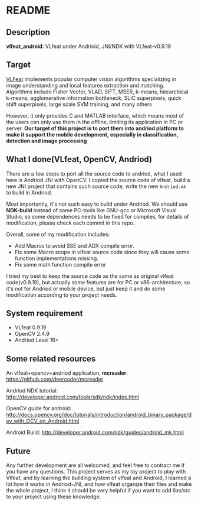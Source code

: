 README
===

## Description

**vlfeat_android**: VLfeat under Andrioid, JNI/NDK with VLfeat-v0.9.19


## Target

[VLFeat](http://www.vlfeat.org/) implements popular computer vision algorithms specializing in image understanding and local features extraction and matching. Algorithms include Fisher Vector, VLAD, SIFT, MSER, k-means, hierarchical k-means, agglomerative information bottleneck, SLIC superpixels, quick shift superpixels, large scale SVM training, and many others

However, it only provides C and MATLAB interface, which means most of the users can only use them in the offline, limiting its application in PC or server. **Our target of this project is to port them into andriod platform to make it support the mobile development, especially in classification, detection and image processing**


## What I done(VLfeat, OpenCV, Andriod)

There are a few steps to port all the source code to andriod, what I used here is Andriod JNI with OpenCV. I copied the source code of vlfeat, build a new JNI project that contains such source code, write the new `Andriod.mk` to build in Andriod.

Most importantly, it's not such easy to build under Andriod. We should use **NDK-build** instead of some PC-tools like GNU-gcc or Microsoft Visual Studio, so some dependences needs to be fixed for compiles, for details of modification, please check each commit in this repo.

Overall, some of my modification includes:

* Add Macros to avoid SSE and ADX compile error.
* Fix some Macro scope in vlfeat source code since they will cause some function implementations missing.
* Fix some math function compile error

I tried my best to keep the source code as the same as original vlfeat code(v0.9.19), but actually some features are for PC or x86-architecture, so it's not for Andriod or mobile device, but just keep it and do some modification according to your project needs.

## System requirement

* VLfeat 0.9.19
* OpenCV 2.4.9
* Andriod Level 16+


## Some related resources

An vlfeat+opencv+andriod application, **mcreader**: https://github.com/deercoder/mcreader

Andriod NDK tutorial: http://developer.android.com/tools/sdk/ndk/index.html

OpenCV guide for android: http://docs.opencv.org/doc/tutorials/introduction/android_binary_package/dev_with_OCV_on_Android.html

Android Build: http://developer.android.com/ndk/guides/android_mk.html


## Future

Any further development are all welcomed, and feel free to contract me if you have any questions. This project serves as my toy project to play with Vlfeat, and by learning the building system of vlfeat and Android, I learned a lot how it works in Andriod-JNI, and how vlfeat organize their files and make the whole project, I think it should be very helpful if you want to add libs/src to your project using these knowledge.
